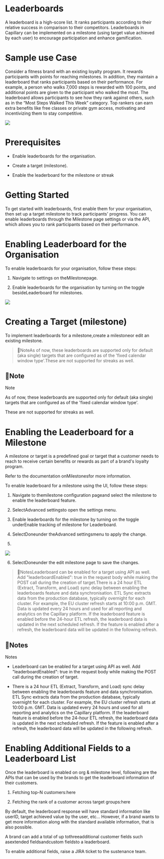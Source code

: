 # Leaderboards

A leaderboard is a high-score list. It ranks participants according to their relative success in comparison to their competitors. Leaderboards in Capillary can be implemented on a milestone (using target value achieved by each user) to encourage participation and enhance gamification.

# Sample use Case

Consider a fitness brand with an existing loyalty program. It rewards participants with points for reaching milestones. In addition, they maintain a leaderboard that ranks participants based on their performance. For example, a person who walks 7,000 steps is rewarded with 100 points, and additional points are given to the participant who walked the most. The leaderboard allows participants to see how they rank against others, such as in the “Most Steps Walked This Week” category. Top rankers can earn extra benefits like free classes or private gym access, motivating and incentivizing them to stay competitive.

![](https://files.readme.io/6e3a6a9189b73f8d9d569c040c2d844c8caa1fa45038e9dbfd04df42bcfdb14a-6.png)

# Prerequisites

- Enable leaderboards for the organisation.

- Create a target (milestone).

- Enable the leaderboard for the milestone or streak

# Getting Started

To get started with leaderboards, first enable them for your organisation, then set up a target milestone to track participants' progress. You can enable leaderboards through the Milestone page settings or via the API, which allows you to rank participants based on their performance.

# Enabling Leaderboard for the Organisation

To enable leaderboards for your organisation, follow these steps:

1. Navigate to settings on theMilestonepage.

2. Enable leaderboards for the organisation by turning on the toggle besideLeaderboard for milestones.

![](https://files.readme.io/3eede16807c291a5ea2ba1dfaabedcd3afa8c7374fa07c2636109141659555b0-Screenshot_2024-11-04_at_5.23.15_PM.png)

# Creating a Target (milestone)

To implement leaderboards for a milestone,create a milestoneor edit an existing milestone.

> 📘NoteAs of now, these leaderboards are supported only for default (aka single) targets that are configured as of the 'fixed calendar window type'.These are not supported for streaks as well.

## 📘Note

Note

As of now, these leaderboards are supported only for default (aka single) targets that are configured as of the 'fixed calendar window type'.

These are not supported for streaks as well.

# Enabling the Leaderboard for a Milestone

A milestone or target is a predefined goal or target that a customer needs to reach to receive certain benefits or rewards as part of a brand's loyalty program.

Refer to the documentation onMilestonesfor more information.

To enable leaderboard for a milestone using the UI, follow these steps:

1. Navigate to themilestone configuration pageand select the milestone to enable the leaderboard feature.

2. SelectAdvanced settingsto open the settings menu.

3. Enable leaderboards for the milestone by turning on the toggle underEnable tracking of milestone for Leaderboard.

4. SelectDoneunder theAdvanced settingsmenu to apply the change.

1. 

![](https://files.readme.io/c82949f6331440570488cd95d67b361ed1e0b753a97535d36e142e5255fb7b46-Screenshot_2024-11-04_at_12.34.57_PM.png)

6. SelectDoneunder the edit milestone page to save the changes.

> 📘NotesLeaderboard can be enabled for a target using API as well. Add "leaderboardEnabled": true in the request body while making the POST call during the creation of target.There is a 24 hour ETL (Extract, Transform, and Load)  sync delay between enabling the leaderboards feature and data synchronisation.  ETL Sync extracts data from the production database, typically overnight for each cluster. For example, the EU cluster refresh starts at 10:00 p.m. GMT. Data is updated every 24 hours and used for all reporting and analytics on the Capillary platform. If the leaderboard feature is enabled before the 24-hour ETL refresh, the leaderboard data is updated in the next scheduled refresh. If the feature is enabled after a refresh, the leaderboard data will be updated in the following refresh.

## 📘Notes

Notes

- Leaderboard can be enabled for a target using API as well. Add "leaderboardEnabled": true in the request body while making the POST call during the creation of target.

- There is a 24 hour ETL (Extract, Transform, and Load)  sync delay between enabling the leaderboards feature and data synchronisation.  ETL Sync extracts data from the production database, typically overnight for each cluster. For example, the EU cluster refresh starts at 10:00 p.m. GMT. Data is updated every 24 hours and used for all reporting and analytics on the Capillary platform. If the leaderboard feature is enabled before the 24-hour ETL refresh, the leaderboard data is updated in the next scheduled refresh. If the feature is enabled after a refresh, the leaderboard data will be updated in the following refresh.

# Enabling Additional Fields to a Leaderboard List

Once the leaderboard is enabled on org & milestone level, following are the APIs that can be used by the brands to get the leaderboard information of their customers.

1. Fetching top-N customers:here

2. Fetching the rank of a customer across target groups:here

By default, the leaderboard response will have standard information like userID, target achieved value by the user, etc... However, if a brand wants to get more information along with the standard available information, that is also possible.

A brand can add a total of up tothreeadditional customer fields such asextended fieldsandcustom fieldsto a leaderboard.

To enable additional fields, raise a JIRA ticket to the sustenance team.